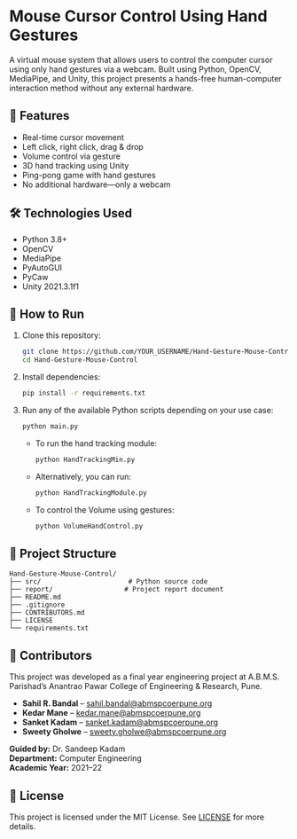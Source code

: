 # Mouse Cursor Control Using Hand Gestures

A virtual mouse system that allows users to control the computer cursor using only hand gestures via a webcam. Built using Python, OpenCV, MediaPipe, and Unity, this project presents a hands-free human-computer interaction method without any external hardware.

## 🚀 Features

- Real-time cursor movement
- Left click, right click, drag & drop
- Volume control via gesture
- 3D hand tracking using Unity
- Ping-pong game with hand gestures
- No additional hardware—only a webcam

## 🛠 Technologies Used

- Python 3.8+
- OpenCV
- MediaPipe
- PyAutoGUI
- PyCaw
- Unity 2021.3.1f1

## 🔧 How to Run

1. Clone this repository:
   ```bash
   git clone https://github.com/YOUR_USERNAME/Hand-Gesture-Mouse-Control.git
   cd Hand-Gesture-Mouse-Control
   ```

2. Install dependencies:
   ```bash
   pip install -r requirements.txt
   ```

3. Run any of the available Python scripts depending on your use case:
   ```bash
   python main.py
   ```
   - To run the hand tracking module:  
     ```bash
     python HandTrackingMin.py
     ```  
   - Alternatively, you can run:  
     ```bash
     python HandTrackingModule.py
     ```  
   - To control the Volume using gestures:  
     ```bash
     python VolumeHandControl.py
     ```  

## 📁 Project Structure

```
Hand-Gesture-Mouse-Control/
├── src/                      # Python source code
├── report/                  # Project report document
├── README.md
├── .gitignore
├── CONTRIBUTORS.md
├── LICENSE
└── requirements.txt
```

## 👥 Contributors

This project was developed as a final year engineering project at A.B.M.S. Parishad’s Anantrao Pawar College of Engineering & Research, Pune.

- **Sahil R. Bandal** – sahil.bandal@abmspcoerpune.org
- **Kedar Mane** – kedar.mane@abmspcoerpune.org
- **Sanket Kadam** – sanket.kadam@abmspcoerpune.org
- **Sweety Gholwe** – sweety.gholwe@abmspcoerpune.org

**Guided by:** Dr. Sandeep Kadam  
**Department:** Computer Engineering  
**Academic Year:** 2021–22

## 📝 License

This project is licensed under the MIT License. See [LICENSE](LICENSE) for more details.
